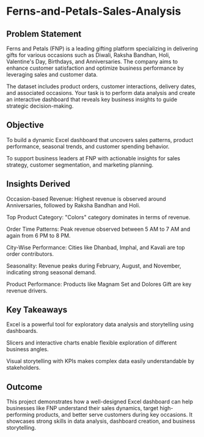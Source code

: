 # Ferns-and-Petals-Sales-Analysis
## Problem Statement
Ferns and Petals (FNP) is a leading gifting platform specializing in delivering gifts for various occasions such as Diwali, Raksha Bandhan, Holi, Valentine's Day, Birthdays, and Anniversaries. The company aims to enhance customer satisfaction and optimize business performance by leveraging sales and customer data.

The dataset includes product orders, customer interactions, delivery dates, and associated occasions. Your task is to perform data analysis and create an interactive dashboard that reveals key business insights to guide strategic decision-making.

## Objective

To build a dynamic Excel dashboard that uncovers sales patterns, product performance, seasonal trends, and customer spending behavior.

To support business leaders at FNP with actionable insights for sales strategy, customer segmentation, and marketing planning.

## Insights Derived

Occasion-based Revenue: Highest revenue is observed around Anniversaries, followed by Raksha Bandhan and Holi.

Top Product Category: "Colors" category dominates in terms of revenue.

Order Time Patterns: Peak revenue observed between 5 AM to 7 AM and again from 6 PM to 8 PM.

City-Wise Performance: Cities like Dhanbad, Imphal, and Kavali are top order contributors.

Seasonality: Revenue peaks during February, August, and November, indicating strong seasonal demand.

Product Performance: Products like Magnam Set and Dolores Gift are key revenue drivers.

## Key Takeaways
Excel is a powerful tool for exploratory data analysis and storytelling using dashboards.

Slicers and interactive charts enable flexible exploration of different business angles.

Visual storytelling with KPIs makes complex data easily understandable by stakeholders.

## Outcome
This project demonstrates how a well-designed Excel dashboard can help businesses like FNP understand their sales dynamics, target high-performing products, and better serve customers during key occasions. It showcases strong skills in data analysis, dashboard creation, and business storytelling.








